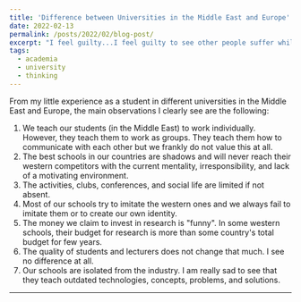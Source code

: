 ```yaml
---
title: 'Difference between Universities in the Middle East and Europe'
date: 2022-02-13
permalink: /posts/2022/02/blog-post/
excerpt: "I feel guilty...I feel guilty to see other people suffer while being unable to help them!"
tags:
  - academia
  - university
  - thinking
---
```

From my little experience as a student in different universities in the Middle East and Europe, the main observations I clearly see are the following:
1. We teach our students (in the Middle East) to work individually. However, they teach them to work as groups. They teach them how to communicate with each other but we frankly do not value this at all.
2. The best schools in our countries are shadows and will never reach their western competitors with the current mentality, irresponsibility, and lack of a motivating environment.
3. The activities, clubs, conferences, and social life are limited if not absent.
4. Most of our schools try to imitate the western ones and we always fail to imitate them or to create our own identity. 
5. The money we claim to invest in research is "funny". In some western schools, their budget for research is more than some country's total budget for few years. 
6. The quality of students and lecturers does not change that much. I see no difference at all.
7. Our schools are isolated from the industry. I am really sad to see that they teach outdated technologies, concepts, problems, and solutions.

------
